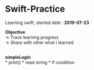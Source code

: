 # Swift-Practice
Learning swift, started date : <b>2019-07-23</b>

<b>Objective</b> </br>
-> Track learning progress </br>
-> Share with other what i learned

</br>
<b>simpleLogin</b> </br>
* print() 
* read string
* if condition
